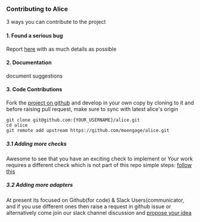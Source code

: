 ### Contributing to Alice
 3 ways you can contribute to the project

#### 1. Found a serious bug
Report [here](https://github.com/moengage/alice/issues/new) with as much details as possible

#### 2. Documentation
document suggestions

#### 3. Code Contributions
Fork the [project on github](https://github.com/moengage/alice/) and develop in your own copy by cloning to it
and before raising pull request, make sure to sync with latest alice's origin
```
git clone git@github.com:{YOUR_USERNAME}/alice.git
cd alice
git remote add upstream https://github.com/moengage/alice.git
```

##### 3.1 Adding more checks
Awesome to see that you have an exciting check to implement or
Your work requires a different check which is not part of this repo
simple steps: [follow this](https://github.com/moengage/alice/blob/master/docs/extend_alice.md)

##### 3.2 Adding more adapters
At present its focused on Github(for code) & Slack Users(communicator, and if you use different ones then
raise a request in github issue or alternatively come join our slack channel discussion and [propose your idea](https://joinalice.slack.com/)



